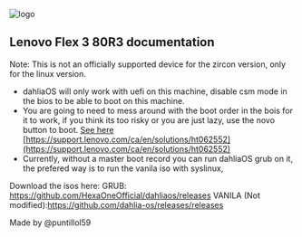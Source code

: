 ![logo](https://github.com/HexaOneOfficial/documentation/blob/master/assets/images/logo/dahlialogo.png)
## Lenovo Flex 3 80R3 documentation
Note: This is not an officially supported device for the zircon version, only for the linux version.

- dahliaOS will only work with uefi on this machine, disable csm mode in the bios to be able to boot on this machine.
- You are going to need to mess around with the boot order in the bois for it to work, if you think its too risky or you are just lazy, use the novo button to boot. [See here](https://support.lenovo.com/ca/en/solutions/ht062552) [https://support.lenovo.com/ca/en/solutions/ht062552](https://support.lenovo.com/ca/en/solutions/ht062552)
- Currently, without a master boot record you can run dahliaOS grub on it, the prefered way is to run the vanila iso with syslinux,

Download the isos here:
GRUB: https://github.com/HexaOneOfficial/dahliaos/releases
VANILA (Not modified):https://github.com/dahlia-os/releases/releases


Made by @puntillol59
